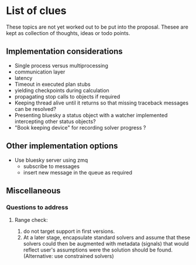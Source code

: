# List of clues

These topics are not yet worked out to be put into the proposal. Thesee
are kept as collection of thoughts, ideas or todo points.

## Implementation considerations

* Single process versus multiprocessing
* communication layer
* latency
* Timeout in executed plan stubs
* yielding checkpoints during calculation
* propagating stop calls to objects if required
* Keeping thread alive until it returns so that missing traceback messages can be resolved?
* Presenting bluesky a status object with a watcher implemented intercepting other
  status objects?
* "Book keeping device" for recording solver progress ?

## Other implementation options

* Use bluesky server using zmq
    * subscribe to messages
    * insert new message in the queue as required

## Miscellaneous



### Questions to address

1. Range check:

    1. do not target support in first versions.
    2. At a later stage, encapsulate
      standard solvers and assume that these solvers could then be augmented with
      metadata (signals) that would reflect user's assumptions were the solution
      should be found. (Alternative: use constrained solvers)
